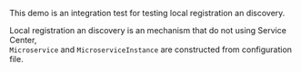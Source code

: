 This demo is an integration test for testing local registration an discovery.


Local registration an discovery is an mechanism that do not using Service Center,  
`Microservice` and `MicroserviceInstance` are constructed from configuration file. 

